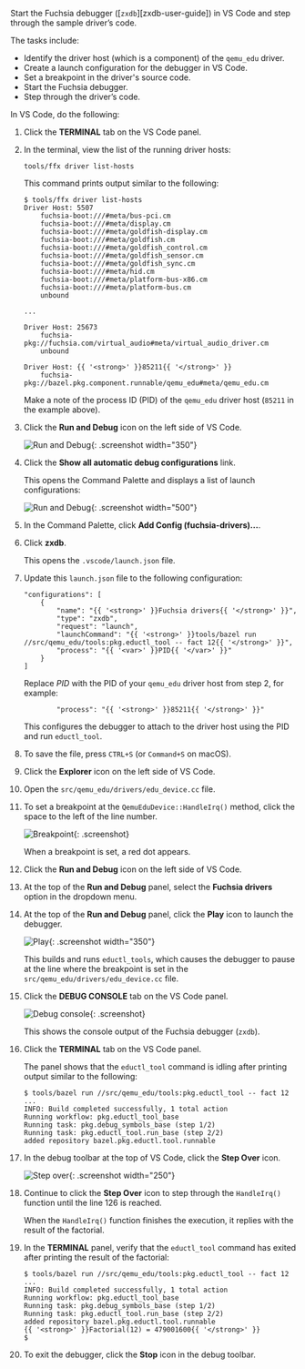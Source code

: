 Start the Fuchsia debugger ([`zxdb`][zxdb-user-guide]) in VS Code and
step through the sample driver’s code.

The tasks include:

*   Identify the driver host (which is a component) of the `qemu_edu`
    driver.
*   Create a launch configuration for the debugger in VS Code.
*   Set a breakpoint in the driver's source code.
*   Start the Fuchsia debugger.
*   Step through the driver’s code.

In VS Code, do the following:

1. Click the **TERMINAL** tab on the VS Code panel.

1. In the terminal, view the list of the running driver hosts:

   ```posix-terminal
   tools/ffx driver list-hosts
   ```

   This command prints output similar to the following:

   ```none {:.devsite-disable-click-to-copy}
   $ tools/ffx driver list-hosts
   Driver Host: 5507
       fuchsia-boot:///#meta/bus-pci.cm
       fuchsia-boot:///#meta/display.cm
       fuchsia-boot:///#meta/goldfish-display.cm
       fuchsia-boot:///#meta/goldfish.cm
       fuchsia-boot:///#meta/goldfish_control.cm
       fuchsia-boot:///#meta/goldfish_sensor.cm
       fuchsia-boot:///#meta/goldfish_sync.cm
       fuchsia-boot:///#meta/hid.cm
       fuchsia-boot:///#meta/platform-bus-x86.cm
       fuchsia-boot:///#meta/platform-bus.cm
       unbound

   ...

   Driver Host: 25673
       fuchsia-pkg://fuchsia.com/virtual_audio#meta/virtual_audio_driver.cm
       unbound

   Driver Host: {{ '<strong>' }}85211{{ '</strong>' }}
       fuchsia-pkg://bazel.pkg.component.runnable/qemu_edu#meta/qemu_edu.cm
   ```

   Make a note of the process ID (PID) of the `qemu_edu` driver host
   (`85211` in the example above).

1. Click the **Run and Debug** icon on the left side of VS Code.

   ![Run and Debug](images/get-started-vscode-run-and-debug-icon.png "The Run and Debug icon in VS Code"){: .screenshot width="350"}

1. Click the **Show all automatic debug configurations** link.

   This opens the Command Palette and displays a list of
   launch configurations:

   ![Run and Debug](images/get-started-vscode-add-config-fuchsia-drivers.png "The Add Config options in VS Code"){: .screenshot width="500"}

1. In the Command Palette, click **Add Config (fuchsia-drivers)...**.

1. Click **zxdb**.

   This opens the `.vscode/launch.json` file.

1. Update this `launch.json` file to the following configuration:

   ```json5 {:.devsite-disable-click-to-copy}
   "configurations": [
       {
           "name": "{{ '<strong>' }}Fuchsia drivers{{ '</strong>' }}",
           "type": "zxdb",
           "request": "launch",
           "launchCommand": "{{ '<strong>' }}tools/bazel run //src/qemu_edu/tools:pkg.eductl_tool -- fact 12{{ '</strong>' }}",
           "process": "{{ '<var>' }}PID{{ '</var>' }}"
       }
   ]
   ```

   Replace <var>PID</var> with the PID of your `qemu_edu` driver host from
   step 2, for example:

   ```none {:.devsite-disable-click-to-copy}
           "process": "{{ '<strong>' }}85211{{ '</strong>' }}"
   ```

   This configures the debugger to attach to the driver host
   using the PID and run `eductl_tool`.

1. To save the file, press `CTRL+S` (or `Command+S` on macOS).

1. Click the **Explorer** icon on the left side of VS Code.

1. Open the `src/qemu_edu/drivers/edu_device.cc` file.

1. To set a breakpoint at the `QemuEduDevice::HandleIrq()` method,
   click the space to the left of the line number.

   ![Breakpoint](images/get-started-vscode-qemu-edu-breakpoint.png "A breakpoint in VS Code"){: .screenshot}

   When a breakpoint is set, a red dot appears.

1. Click the **Run and Debug** icon on the left side of VS Code.

1. At the top of the **Run and Debug** panel, select the
   **Fuchsia drivers** option in the dropdown menu.

1. At the top of the **Run and Debug** panel, click
   the **Play** icon to launch the debugger.

   ![Play](images/get-started-vscode-qemu-edu-play-icon.png "The Play icon on the Run and Debug panel of VS Code"){: .screenshot width="350"}

   This builds and runs `eductl_tools`, which causes
   the debugger to pause at the line where the breakpoint is set
   in the `src/qemu_edu/drivers/edu_device.cc` file.

1. Click the **DEBUG CONSOLE** tab on the VS Code panel.

   ![Debug console](images/get-started-vscode-qemu-edu-debug-console.png "The Debug console panel in VS Code"){: .screenshot}

   This shows the console output of the Fuchsia debugger (`zxdb`).

1. Click the **TERMINAL** tab on the VS Code panel.

   The panel shows that the `eductl_tool` command is
   idling after printing output similar to the following:

   ```none {:.devsite-disable-click-to-copy}
   $ tools/bazel run //src/qemu_edu/tools:pkg.eductl_tool -- fact 12
   ...
   INFO: Build completed successfully, 1 total action
   Running workflow: pkg.eductl_tool_base
   Running task: pkg.debug_symbols_base (step 1/2)
   Running task: pkg.eductl_tool.run_base (step 2/2)
   added repository bazel.pkg.eductl.tool.runnable
   ```

1. In the debug toolbar at the top of VS Code, click the **Step Over**
   icon.

   ![Step over](images/get-started-vscode-step-over-icon.png "The Step Over icon in VS Code"){: .screenshot width="250"}

1. Continue to click the **Step Over** icon to step through the
   `HandleIrq()` function until the line 126 is reached.

   When the `HandleIrq()` function finishes the execution, it replies
   with the result of the factorial.

1. In the **TERMINAL** panel, verify that the `eductl_tool` command
   has exited after printing the result of the factorial:

   ```none {:.devsite-disable-click-to-copy}
   $ tools/bazel run //src/qemu_edu/tools:pkg.eductl_tool -- fact 12
   ...
   INFO: Build completed successfully, 1 total action
   Running workflow: pkg.eductl_tool_base
   Running task: pkg.debug_symbols_base (step 1/2)
   Running task: pkg.eductl_tool.run_base (step 2/2)
   added repository bazel.pkg.eductl.tool.runnable
   {{ '<strong>' }}Factorial(12) = 479001600{{ '</strong>' }}
   $
   ```

1. To exit the debugger, click the **Stop** icon in the debug toolbar.

